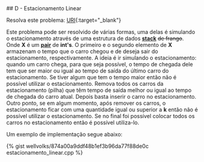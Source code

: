  <div id="estacionamento_linear">
 
 </div>
## D - Estacionamento Linear

Resolva este problema:
[URI][uri-1523]{:target="_blank"}

Este problema pode ser resolvido de várias formas, uma delas é simulando o estacionamento através de uma estrutura de dados <a href="http://www.cplusplus.com/reference/stack/stack/"><b>stack</b></a><b><X></b> <strike>de frango</strike>. Onde <b>X</b> é um <a href="http://www.cplusplus.com/reference/utility/pair/"><b>pair</b></a> de <b>int's</b>. O primeiro e o segundo elemento de <b>X</b> armazenam o tempo que o carro chegou e de deseja sair do estacionamento, respectivamente. A ideia é ir simulando o estacionamento: quando um carro chega, para que seja possível, o tempo de chegada dele tem que ser maior ou igual ao tempo de saída do último carro do estacionamento. Se tiver algum que tem o tempo maior então não é possível utilizar o estacionamento. Remova todos os carros da estacionamento (pilha) que têm tempo de saída melhor ou igual ao tempo de chegada do carro atual. Depois basta inserir o carro no estacionamento. Outro ponto, se em algum momento, após remover os carros, o estacionamento ficar com uma quantidade igual ou superior a <b>k</b> então não é possível utilizar o estacionamento. Se no final foi possível colocar todos os carros no estacionamento então é possível utiliza-lo.

Um exemplo de implementação segue abaixo:

{% gist wellvolks/874a00a9ddf48b1ef3b96da77f88de0c estacionamento_linear.cpp %}


[uri-1523]:		https://www.urionlinejudge.com.br/judge/pt/problems/view/1523
